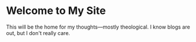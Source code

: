 # Welcome to My Site

This will be the home for my thoughts—mostly theological. I know blogs are out, but I don't really care.
